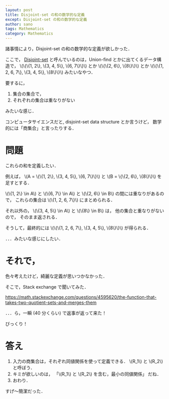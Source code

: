```yaml
---
layout: post
title: Disjoint-set の和の数学的な定義
except: Disjoint-set の和の数学的な定義
author: sano
tags: Mathematics
category: Mathematics
---
```


諸事情により，Disjoint-set の和の数学的な定義が欲しかった．

ここで，
[Disjoint-set](https://en.wikipedia.org/wiki/Disjoint-set_data_structure)
と呼んでいるのは，Union-find とかに出てくるデータ構造で，
\\(\\{\\{1, 2\\}, \\{3, 4, 5\\}, \\{6, 7\\}\\}\\)
とか
\\(\\{\\{2, 6\\}, \\{8\\}\\}\\)
とか
\\(\\{\\{1, 2, 6, 7\\}, \\{3, 4, 5\\}, \\{8\\}\\}\\)
みたいなやつ．

要するに，

1. 集合の集合で，
2. それぞれの集合は重なりがない

みたいな感じ．

コンピュータサイエンスだと,
disjoint-set data structure とか言うけど，
数学的には「商集合」と言ったりする．

# 問題

これらの和を定義したい．

例えば，
\\(A = \\{\\{1, 2\\}, \\{3, 4, 5\\}, \\{6, 7\\}\\}\\)
と
\\(B = \\{\\{2, 6\\}, \\{8\\}\\}\\)
を足すとする．

\\(\\{1, 2\\} \in A\\)
と
\\(\\{6, 7\\} \in A\\)
と
\\(\\{2, 6\\} \in B\\)
の間には重なりがあるので，
これらの集合は
\\(\\{1, 2, 6, 7\\}\\)
にまとめられる．

それ以外の，
\\(\\{3, 4, 5\\} \in A\\)
と
\\(\\{8\\} \in B\\)
は，
他の集合と重なりがないので，
そのまま返される．

そうして，最終的には
\\(\\{\\{1, 2, 6, 7\\}, \\{3, 4, 5\\}, \\{8\\}\\}\\)
が得られる．

．．．みたいな感じにしたい．

# それで，

色々考えたけど，綺麗な定義が思いつかなかった．

そこで，Stack exchange で聞いてみた．

<https://math.stackexchange.com/questions/4595620/the-function-that-takes-two-quotient-sets-and-merges-them>

．．．ら，一瞬 (40 分くらい) で返事が返って来た！

びっくり！

# 答え

1. 入力の商集合は，それぞれ同値関係を使って定義できる．
   \\(R_1\\) と \\(R_2\\) と呼ぼう．
2. キミが欲しいのは，
   「\\(R_1\\) と \\(R_2\\) を含む，最小の同値関係」
   だね．
3. おわり．

すげ〜簡潔だった．
